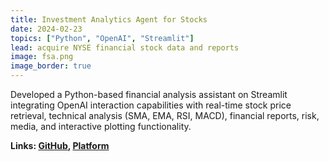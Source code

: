 ```yaml
---
title: Investment Analytics Agent for Stocks
date: 2024-02-23
topics: ["Python", "OpenAI", "Streamlit"]
lead: acquire NYSE financial stock data and reports
image: fsa.png
image_border: true
---
```


 Developed a Python-based financial analysis assistant on Streamlit integrating OpenAI interaction capabilities with real-time stock price retrieval,
 technical analysis (SMA, EMA, RSI, MACD), financial reports, risk, media, and interactive plotting functionality.

**Links: [GitHub](),
[Platform]()**
